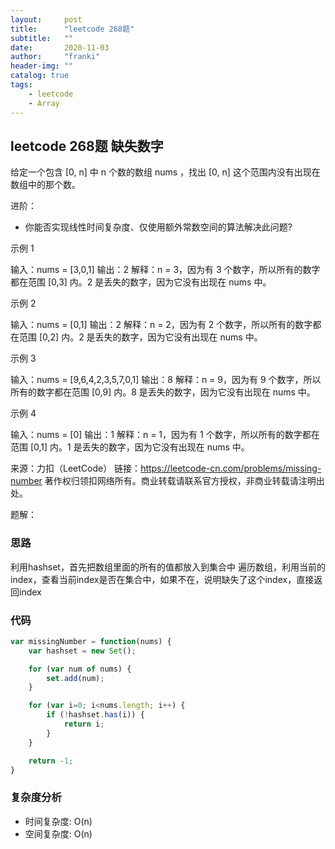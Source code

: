 ```yaml
---
layout:     post
title:      "leetcode 268题"
subtitle:   ""
date:       2020-11-03
author:     "franki"
header-img: ""
catalog: true
tags:
    - leetcode
    - Array
---
```


## leetcode 268题 缺失数字

给定一个包含 [0, n] 中 n 个数的数组 nums ，找出 [0, n] 这个范围内没有出现在数组中的那个数。

进阶：

- 你能否实现线性时间复杂度、仅使用额外常数空间的算法解决此问题?

示例 1

输入：nums = [3,0,1]
输出：2
解释：n = 3，因为有 3 个数字，所以所有的数字都在范围 [0,3] 内。2 是丢失的数字，因为它没有出现在 nums 中。

示例 2

输入：nums = [0,1]
输出：2
解释：n = 2，因为有 2 个数字，所以所有的数字都在范围 [0,2] 内。2 是丢失的数字，因为它没有出现在 nums 中。

示例 3

输入：nums = [9,6,4,2,3,5,7,0,1]
输出：8
解释：n = 9，因为有 9 个数字，所以所有的数字都在范围 [0,9] 内。8 是丢失的数字，因为它没有出现在 nums 中。

示例 4

输入：nums = [0]
输出：1
解释：n = 1，因为有 1 个数字，所以所有的数字都在范围 [0,1] 内。1 是丢失的数字，因为它没有出现在 nums 中。

来源：力扣（LeetCode）
链接：<https://leetcode-cn.com/problems/missing-number>
著作权归领扣网络所有。商业转载请联系官方授权，非商业转载请注明出处。

题解：

### 思路

利用hashset，首先把数组里面的所有的值都放入到集合中
遍历数组，利用当前的index，查看当前index是否在集合中，如果不在，说明缺失了这个index，直接返回index

### 代码

```js
var missingNumber = function(nums) {
    var hashset = new Set();

    for (var num of nums) {
        set.add(num);
    }

    for (var i=0; i<nums.length; i++) {
        if (!hashset.has(i)) {
            return i;
        }
    }

    return -1;
}
```

### 复杂度分析

- 时间复杂度: O(n)
- 空间复杂度: O(n)
